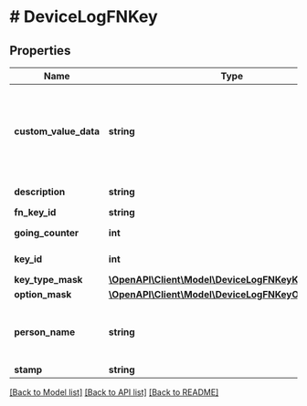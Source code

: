# # DeviceLogFNKey

## Properties

Name | Type | Description | Notes
------------ | ------------- | ------------- | -------------
**custom_value_data** | **string** | Custom value data gathered from KeyTags when audit trail was saved. | [optional]
**description** | **string** | Key description | [optional]
**fn_key_id** | **string** | Id | [optional]
**going_counter** | **int** | Key going counter | [optional]
**key_id** | **int** | Numeric Key id | [optional]
**key_type_mask** | [**\OpenAPI\Client\Model\DeviceLogFNKeyKeyTypeMask**](DeviceLogFNKeyKeyTypeMask.md) |  | [optional]
**option_mask** | [**\OpenAPI\Client\Model\DeviceLogFNKeyOptionMask**](DeviceLogFNKeyOptionMask.md) |  | [optional]
**person_name** | **string** | Person&#39;s name during the time of access. | [optional]
**stamp** | **string** | Stamp | [optional]

[[Back to Model list]](../../README.md#models) [[Back to API list]](../../README.md#endpoints) [[Back to README]](../../README.md)
